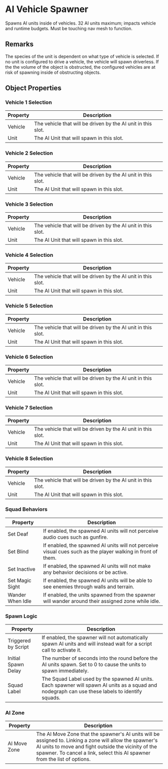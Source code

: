 # AI Vehicle Spawner

Spawns AI units inside of vehicles. 32 AI units maximum; impacts vehicle and runtime budgets. 
Must be touching nav mesh to function.

## Remarks

The species of the unit is dependent on what type of vehicle is selected. If no unit is 
configured to drive a vehicle, the vehicle will spawn driverless. If the the volume of 
the object is obstructed, the configured vehicles are at risk of spawning inside of 
obstructing objects.

## Object Properties

### Vehicle 1 Selection 
| Property | Description                                                  |
|----------|--------------------------------------------------------------|
| Vehicle  | The vehicle that will be driven by the AI unit in this slot. |
| Unit     | The AI Unit that will spawn in this slot.                    |

### Vehicle 2 Selection 
| Property | Description                                                  |
|----------|--------------------------------------------------------------|
| Vehicle  | The vehicle that will be driven by the AI unit in this slot. |
| Unit     | The AI Unit that will spawn in this slot.                    |

### Vehicle 3 Selection 
| Property | Description                                                  |
|----------|--------------------------------------------------------------|
| Vehicle  | The vehicle that will be driven by the AI unit in this slot. |
| Unit     | The AI Unit that will spawn in this slot.                    |

### Vehicle 4 Selection 
| Property | Description                                                  |
|----------|--------------------------------------------------------------|
| Vehicle  | The vehicle that will be driven by the AI unit in this slot. |
| Unit     | The AI Unit that will spawn in this slot.                    |

### Vehicle 5 Selection 
| Property | Description                                                  |
|----------|--------------------------------------------------------------|
| Vehicle  | The vehicle that will be driven by the AI unit in this slot. |
| Unit     | The AI Unit that will spawn in this slot.                    |

### Vehicle 6 Selection 
| Property | Description                                                  |
|----------|--------------------------------------------------------------|
| Vehicle  | The vehicle that will be driven by the AI unit in this slot. |
| Unit     | The AI Unit that will spawn in this slot.                    |

### Vehicle 7 Selection 
| Property | Description                                                  |
|----------|--------------------------------------------------------------|
| Vehicle  | The vehicle that will be driven by the AI unit in this slot. |
| Unit     | The AI Unit that will spawn in this slot.                    |

### Vehicle 8 Selection 
| Property | Description                                                  |
|----------|--------------------------------------------------------------|
| Vehicle  | The vehicle that will be driven by the AI unit in this slot. |
| Unit     | The AI Unit that will spawn in this slot.                    |

### Squad Behaviors
| Property         | Description                                                                                                 |
|------------------|-------------------------------------------------------------------------------------------------------------|
| Set Deaf         | If enabled, the spawned AI units will not perceive audio cues such as gunfire.                              |
| Set Blind        | If enabled, the spawned AI units will not perceive visual cues such as the player walking in front of them. |
| Set Inactive     | If enabled, the spawned AI units will not make any behavior decisions or be active.                         |
| Set Magic Sight  | If enabled, the spawned AI units will be able to see enemies through walls and terrain.                     |
| Wander When Idle | If enabled, the units spawned from the spawner will wander around their assigned zone while idle.           |

### Spawn Logic
| Property            | Description                                                                                                                                      |
|---------------------|--------------------------------------------------------------------------------------------------------------------------------------------------|
| Triggered by Script | If enabled, the spawner will not automatically spawn AI units and will instead wait for a script call to activate it.                            |
| Initial Spawn Delay | The number of seconds into the round before the AI units spawn. Set to 0 to cause the units to spawn immediately.                                |
| Squad Label		  | The Squad Label used by the spawned AI units. Each spawner will spawn AI units as a squad and nodegraph can use these labels to identify squads. |

### AI Zone
| Property     | Description                                                                                                                                                                                                                                  |
|--------------|----------------------------------------------------------------------------------------------------------------------------------------------------------------------------------------------------------------------------------------------|
| AI Move Zone | The AI Move Zone that the spawner's AI units will be assigned to. Linking a zone will allow the spawner's AI units to move and fight outside the vicinity of the spawner. To cancel a link, select this AI spawner from the list of options. |